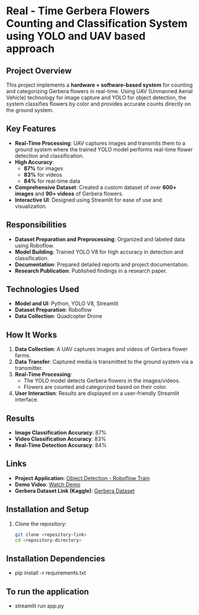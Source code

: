 # Real - Time Gerbera Flowers Counting and Classification System using YOLO and UAV based approach

## Project Overview
This project implements a **hardware + software-based system** for counting and categorizing Gerbera flowers in real-time. Using UAV (Unmanned Aerial Vehicle) technology for image capture and YOLO for object detection, the system classifies flowers by color and provides accurate counts directly on the ground system.

## Key Features
- **Real-Time Processing**: UAV captures images and transmits them to a ground system where the trained YOLO model performs real-time flower detection and classification.
- **High Accuracy**: 
  - **87%** for images
  - **83%** for videos
  - **84%** for real-time data
- **Comprehensive Dataset**: Created a custom dataset of over **600+ images** and **90+ videos** of Gerbera flowers.
- **Interactive UI**: Designed using Streamlit for ease of use and visualization.

## Responsibilities
- **Dataset Preparation and Preprocessing**: Organized and labeled data using Roboflow.
- **Model Building**: Trained YOLO V8 for high accuracy in detection and classification.
- **Documentation**: Prepared detailed reports and project documentation.
- **Research Publication**: Published findings in a research paper.

## Technologies Used
- **Model and UI**: Python, YOLO V8, Streamlit
- **Dataset Preparation**: Roboflow
- **Data Collection**: Quadcopter Drone

## How It Works
1. **Data Collection**: A UAV captures images and videos of Gerbera flower farms.
2. **Data Transfer**: Captured media is transmitted to the ground system via a transmitter.
3. **Real-Time Processing**:
   - The YOLO model detects Gerbera flowers in the images/videos.
   - Flowers are counted and categorized based on their color.
4. **User Interaction**: Results are displayed on a user-friendly Streamlit interface.

## Results
- **Image Classification Accuracy**: 87%
- **Video Classification Accuracy**: 83%
- **Real-Time Detection Accuracy**: 84%

## Links
- **Project Application**: [Object Detection - Roboflow Train](https://detectt.streamlit.app/Object_Detection_-_Roboflow_Train)
- **Demo Video**: [Watch Demo](https://drive.google.com/file/d/10_r8WeCkhuQGYsUWLiXSg9h2CJZgIn7P/view?usp=drive_link)
- **Gerbera Dataset Link (Kaggle)**: [Gerbera Dataset](https://www.kaggle.com/datasets/rujulmodi/gerbera-flower-dataset)

## Installation and Setup
1. Clone the repository:
   ```bash
   git clone <repository-link>
   cd <repository-directory>
## Installation Dependencies
- pip install -r requirements.txt

## To run the application
- streamlit run app.py
